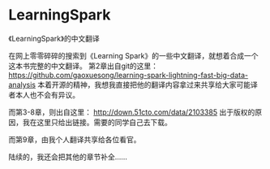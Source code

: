 # LearningSpark
《LearningSpark》的中文翻译

在网上零零碎碎的搜索到《Learning Spark》的一些中文翻译，就想着合成一个这本书完整的中文翻译。
 第2章出自git的这里：
 https://github.com/gaoxuesong/learning-spark-lightning-fast-big-data-analysis
 本着开源的精神，我想我直接把他的翻译内容拿过来共享给大家可能译者本人也不会有异议。
 
 而第3-8章，则出自这里：
 http://down.51cto.com/data/2103385
 出于版权的原因，我在这里只给出链接。需要的同学自己去下载。
 
 而第9章，由我个人翻译共享给各位看官。
 
 陆续的，我还会把其他的章节补全……
